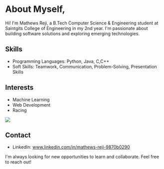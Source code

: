 # About Myself,

Hi! I'm Mathews Reji, a B.Tech Computer Science & Engineering student at Saintgits College of Engineering in my 2nd year. I'm passionate about building software solutions and exploring emerging technologies.

## Skills

* Programming Languages: Python, Java, C,C++
* Soft Skills: Teamwork, Communication, Problem-Solving, Presentation Skills

## Interests

* Machine Learning
* Web Development
* Racing

![](https://komarev.com/ghpvc/?username=Mathews-Reji)
## Contact

* LinkedIn: www.linkedin.com/in/mathews-reji-9870b0290

I'm always looking for new opportunities to learn and collaborate. Feel free to reach out!
